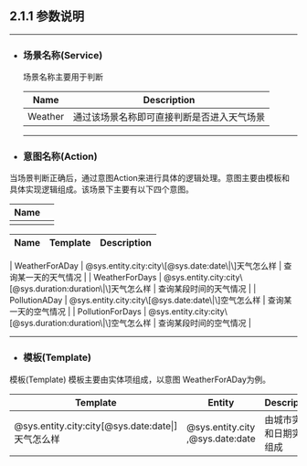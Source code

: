 ## 2.1.1 参数说明

---

* ### 场景名称\(Service\)

  场景名称主要用于判断

  | Name | Description |
  | --- | --- |
  | Weather | 通过该场景名称即可直接判断是否进入天气场景 |

  ---

* ### 意图名称\(Action\)


当场景判断正确后，通过意图Action来进行具体的逻辑处理。意图主要由模板和具体实现逻辑组成。该场景下主要有以下四个意图。

| Name |  |
| --- | --- |
|  |  |



| Name | Template | Description|
| --- | ---| --- |
\| WeatherForADay \| @sys.entity.city:city\\[@sys.date:date\\|\\]天气怎么样 \| 查询某一天的天气情况 \|
\| WeatherForDays \| @sys.entity.city:city\\[@sys.duration:duration\\|\\]天气怎么样 \| 查询某段时间的天气情况 \|
\| PollutionADay \| @sys.entity.city:city\\[@sys.date:date\\|\\]空气怎么样 \| 查询某一天的空气情况 \|
\| PollutionForDays \| @sys.entity.city:city\\[@sys.duration:duration\\|\\]空气怎么样 \| 查询某段时间的空气情况 \|

---

* ### 模板\(Template\)


模板\(Template\) 模板主要由实体项组成，以意图 WeatherForADay为例。

| Template | Entity | Description |
| --- | --- | --- |
| @sys.entity.city:city\[@sys.date:date\|\]天气怎么样 | @sys.entity.city ,@sys.date:date | 由城市实体和日期实体组成 |

